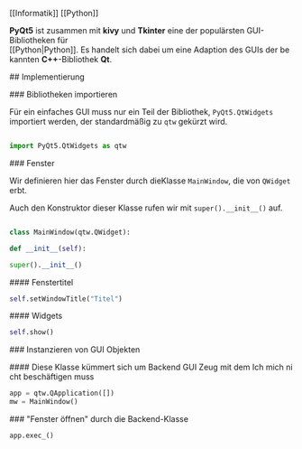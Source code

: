 [[Informatik]] [[Python]]

  

**PyQt5** ist zusammen mit **kivy** und **Tkinter** eine der populärsten GUI-Bibliotheken für [[Python|Python]]. Es handelt sich dabei um eine Adaption des GUIs der bekannten **C++**-Bibliothek **Qt**.

## Implementierung

### Bibliotheken importieren

Für ein einfaches GUI muss nur ein Teil der Bibliothek, `PyQt5.QtWidgets` importiert werden, der standardmäßig zu `qtw` gekürzt wird.

```python

import PyQt5.QtWidgets as qtw

```  

### Fenster

Wir definieren hier das Fenster durch dieKlasse `MainWindow`, die von `QWidget` erbt.

Auch den Konstruktor dieser Klasse rufen wir mit `super().__init__()` auf.

```python

class MainWindow(qtw.QWidget):

def __init__(self):

super().__init__()

```

#### Fenstertitel



```python
self.setWindowTitle("Titel")
```

#### Widgets

```python
self.show()
```

### Instanzieren von GUI Objekten

#### Diese Klasse kümmert sich um Backend GUI Zeug mit dem Ich mich nicht beschäftigen muss

```python
app = qtw.QApplication([])  
mw = MainWindow()
```

### "Fenster öffnen" durch die Backend-Klasse

```python
app.exec_()
```